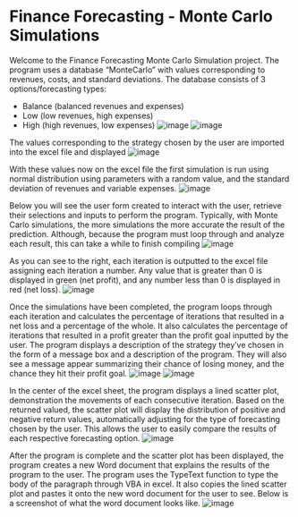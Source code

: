 # Finance Forecasting - Monte Carlo Simulations
Welcome to the Finance Forecasting Monte Carlo Simulation project. The program uses a database “MonteCarlo” with values corresponding to revenues, costs, and standard deviations. The database consists of 3 options/forecasting types:
- Balance (balanced revenues and expenses)
- Low (low revenues, high expenses)
- High (high revenues, low expenses)
![image](https://user-images.githubusercontent.com/116671665/205357570-6a1e7d5d-2239-4a62-ae57-b6e4de83408e.png)
![image](https://user-images.githubusercontent.com/116671665/205357600-e32a5c44-efd1-468c-9b86-9483f2477269.png)

The values corresponding to the strategy chosen by the user are imported into the excel file and displayed
![image](https://user-images.githubusercontent.com/116671665/205357673-99c4085e-05a8-4540-9d0e-253514026153.png)

With these values now on the excel file the first simulation is run using normal distribution using parameters with a random value, and the standard deviation of revenues and variable expenses. 
![image](https://user-images.githubusercontent.com/116671665/205357707-823f8633-2e12-40f3-9ba2-f299cdc9d194.png)

Below you will see the user form created to interact with the user, retrieve their selections and inputs to perform the program.
Typically, with Monte Carlo simulations, the more simulations the more accurate the result of the prediction. Although,  because the program must loop through and analyze each result, this can take a while to finish compiling
![image](https://user-images.githubusercontent.com/116671665/205357789-ab7b7d26-8c13-423b-988f-4a3f74a2d686.png)

As you can see to the right, each iteration is outputted to the excel file assigning each iteration a number. Any value that is greater than 0 is displayed in green (net profit), and any number less than 0 is displayed in red (net loss). 
![image](https://user-images.githubusercontent.com/116671665/205357855-e313aef4-4d42-4164-b781-97190d4cc060.png)

Once the simulations have been completed, the program loops through each iteration and calculates the percentage of iterations that resulted in a net loss and a percentage of the whole. It also calculates the percentage of iterations that resulted in a profit greater than the profit goal inputted by the user. The program displays a description of the strategy they’ve chosen in the form of a message box and a description of the program. They will also see a message appear summarizing their chance of losing money, and the chance they hit their profit goal.
![image](https://user-images.githubusercontent.com/116671665/205357906-35872807-9134-433a-b728-bf7d2092a949.png)
![image](https://user-images.githubusercontent.com/116671665/205357919-a7be5cfa-7b29-4fe1-93ae-e5a09c19f97d.png)


In the center of the excel sheet, the program displays a lined scatter plot, demonstration the movements of each consecutive iteration. Based on the returned valued, the scatter plot will display the distribution of positive and negative return values, automatically adjusting for the type of forecasting chosen by the user. This allows the user to easily compare the results of each respective forecasting option. 
![image](https://user-images.githubusercontent.com/116671665/205357952-bab4358b-9c6b-443e-9c20-3d84b035d0e7.png)

After the program is complete and the scatter plot has been displayed, the program creates a new Word document that explains the results of the program to the user. The program uses the TypeText function to type the body of the paragraph through VBA in excel. It also copies the lined scatter plot and pastes it onto the new word document for the user to see. Below is a screenshot of what the word document looks like. 
![image](https://user-images.githubusercontent.com/116671665/205357997-8293e1d1-7f71-471d-be76-77e22566fc91.png)
